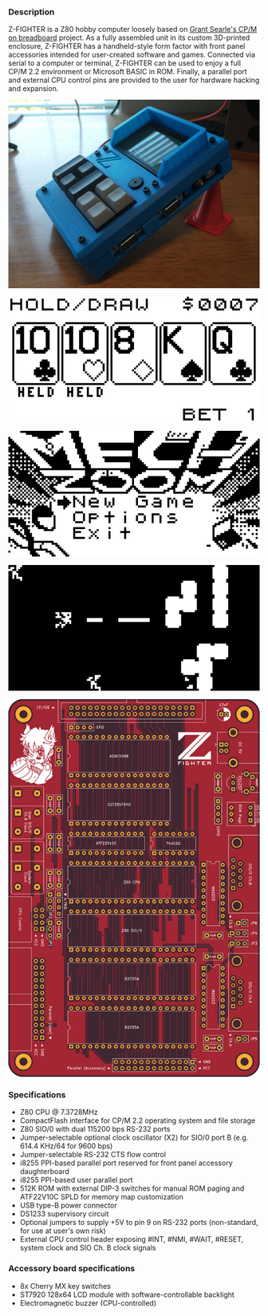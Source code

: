 ### Description
Z-FIGHTER is a Z80 hobby computer loosely based on [Grant Searle's CP/M on breadboard](http://searle.x10host.com/cpm/index.html "Grant Searle's CP/M on breadboard") project. As a fully assembled unit in its custom 3D-printed enclosure, Z-FIGHTER has a handheld-style form factor with front panel accessories intended for user-created software and games. Connected via serial to a computer or terminal, Z-FIGHTER can be used to enjoy a full CP/M 2.2 environment or Microsoft BASIC in ROM. Finally, a parallel port and external CPU control pins are provided to the user for hardware hacking and expansion.

![Z-FIGHTER](media/case_io.jpg "Z-FIGHTER")

![Poker](media/screenshot_poker_1.png "Z-FIGHTER poker game")

![Mechzoom](media/screenshot_mechzoom_1.png "Z-FIGHTER 'Mechzoom' game")

![Mechzoom](media/screenshot_mechzoom_2.png "Z-FIGHTER 'Mechzoom' game")

![Z-FIGHTER Mainboard](media/mainboard_front.png "Z-FIGHTER mainboard")

### Specifications
- Z80 CPU @ 7.3728MHz
- CompactFlash interface for CP/M 2.2 operating system and file storage
- Z80 SIO/0 with dual 115200 bps RS-232 ports
- Jumper-selectable optional clock oscillator (X2) for SIO/0 port B (e.g.  614.4 KHz/64 for 9600 bps)
- Jumper-selectable RS-232 CTS flow control
- i8255 PPI-based parallel port reserved for front panel accessory daughterboard
- i8255 PPI-based user parallel port
- 512K ROM with external DIP-3 switches for manual ROM paging and ATF22V10C SPLD for memory map customization
- USB type-B power connector
- DS1233 supervisory circuit
- Optional jumpers to supply +5V to pin 9 on RS-232 ports (non-standard, for use at user's own risk)
- External CPU control header exposing #INT, #NMI, #WAIT, #RESET, system clock and SIO Ch. B clock signals


### Accessory board specifications
- 8x Cherry MX key switches
- ST7920 128x64 LCD module with software-controllable backlight
- Electromagnetic buzzer (CPU-controlled)
